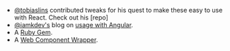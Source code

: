 <!-- base_template: frappe_io/www/charts/charts_base.html -->
- [@tobiaslins](https://github.com/tobiaslins) contributed tweaks for his quest to make these easy to use with React. Check out his [repo]
- [@iamkdev's](https://github.com/iamkdev) blog on [usage with Angular](https://medium.com/@iamkdev/Frappe-charts-with-angular-c9c5dd075d9f).
- A [Ruby Gem](https://github.com/pacuna/frappe_charts).
- A [Web Component Wrapper](https://www.webcomponents.org/element/xtal-frappe-chart).

